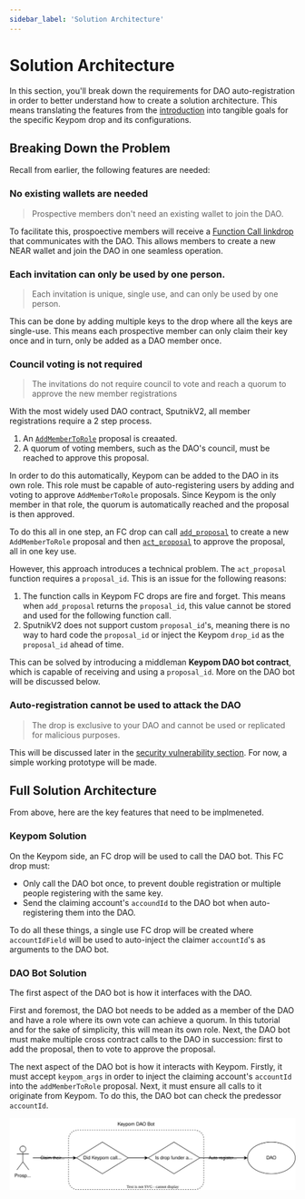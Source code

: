 ```yaml
---
sidebar_label: 'Solution Architecture'
---
```

# Solution Architecture
In this section, you'll break down the requirements for DAO auto-registration in order to better understand how to create a solution architecture. This means translating the features from the [introduction](introduction.md) into tangible goals for the specific Keypom drop and its configurations.

## Breaking Down the Problem
Recall from earlier, the following features are needed:

### No existing wallets are needed
> Prospective members don't need an existing wallet to join the DAO.  

To facilitate this, prospoective members will receive a [Function Call linkdrop](../../../Concepts/KeypomProtocol/GithubReadme/TypesOfDrops/fc-drops.md) that communicates with the DAO. This allows members to create a new NEAR wallet and join the DAO in one seamless operation. 

### Each invitation can only be used by one person.
> Each invitation is unique, single use, and can only be used by one person. 

This can be done by adding multiple keys to the drop where all the keys are single-use. This means each prospective member can only claim their key once and in turn, only be added as a DAO member once. 

### Council voting is not required
> The invitations do not require council to vote and reach a quorum to approve the new member registrations  

With the most widely used DAO contract, SputnikV2, all member registrations require a 2 step process. 

1. An [`AddMemberToRole`](https://github.com/near-daos/sputnik-dao-contract#proposal-types) proposal is creaated.
2. A quorum of voting members, such as the DAO's council, must be reached to approve this proposal.

In order to do this automatically, Keypom can be added to the DAO in its own role. This role must be capable of auto-registering users by adding and voting to approve `AddMemberToRole` proposals. Since Keypom is the only member in that role, the quorum is automatically reached and the proposal is then approved. 

To do this all in one step, an FC drop can call [`add_proposal`](https://github.com/near-daos/sputnik-dao-contract#add-proposal) to create a new `AddMemberToRole` proposal and then [`act_proposal`](https://github.com/near-daos/sputnik-dao-contract#approve-proposal) to approve the proposal, all in one key use.

However, this approach introduces a technical problem. The `act_proposal` function requires a `proposal_id`. This is an issue for the following reasons: 
1. The function calls in Keypom FC drops are fire and forget. This means when `add_proposal` returns the `proposal_id`, this value cannot be stored and used for the following function call. 
2. SputnikV2 does not support custom `proposal_id`'s, meaning there is no way to hard code the `proposal_id` or inject the Keypom `drop_id` as the `proposal_id` ahead of time. 

This can be solved by introducing a middleman **Keypom DAO bot contract**, which is capable of receiving and using a `proposal_id`. More on the DAO bot will be discussed below. 

### Auto-registration cannot be used to attack the DAO
> The drop is exclusive to your DAO and cannot be used or replicated for malicious purposes.  

This will be discussed later in the [security vulnerability section](./security.md). For now, a simple working prototype will be made. 

## Full Solution Architecture
From above, here are the key features that need to be implmeneted. 
### Keypom Solution
On the Keypom side, an FC drop will be used to call the DAO bot. This FC drop must:
- Only call the DAO bot once, to prevent double registration or multiple people registering with the same key. 
- Send the claiming account's `accoundId` to the DAO bot when auto-registering them into the DAO. 

To do all these things, a single use FC drop will be created where `accountIdField` will be used to auto-inject the claimer `accountId`'s as arguments to the DAO bot. 

### DAO Bot Solution
The first aspect of the DAO bot is how it interfaces with the DAO.
 
First and foremost, the DAO bot needs to be added as a member of the DAO and have a role where its own vote can achieve a quorum. In this tutorial and for the sake of simplicity, this will mean its own role. Next, the DAO bot must make multiple cross contract calls to the DAO in succession: first to add the proposal, then to vote to approve the proposal.

The next aspect of the DAO bot is how it interacts with Keypom. Firstly, it must accept `keypom_args` in order to inject the claiming account's `accountId` into the `addMemberToRole` proposal. Next, it must ensure all calls to it originate from Keypom. To do this, the DAO bot can check the predessor `accountId`. 

![Example banner](./daobot-flow.svg)
